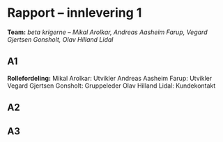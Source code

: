 # Rapport – innlevering 1
**Team:** 
*beta krigerne* – *Mikal Arolkar, Andreas Aasheim Farup, Vegard Gjertsen Gonsholt, Olav Hilland Lidal*

## A1
**Rollefordeling:**
Mikal Arolkar: Utvikler
Andreas Aasheim Farup: Utvikler
Vegard Gjertsen Gonsholt: Gruppeleder
Olav Hilland Lidal: Kundekontakt 

## A2


## A3





